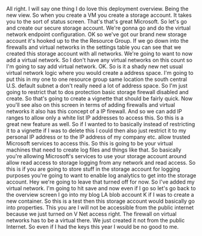 All right.
I will say one thing I do love this deployment overview.
Being the new view.
So when you create a VM you create a storage account.
It takes you to the sort of status screen.
That's that's great Microsoft.
So let's go and create our secure storage account.
We're gonna go and do the virtual network endpoint configuration.
OK so we've got our brand new storage account it's hooked up to the the Resource Group.
If we go down into the firewalls and virtual networks in the settings table you can see that we created
this storage account with all networks.
We're going to want to now add a virtual network.
So I don't have any virtual networks on this count so I'm going to say add virtual network.
OK.
So is it a shady new net usual virtual network logic where you would create a address space.
I'm going to put this in my one to one resource group same location the south central U.S. default subnet
a don't really need a lot of address space.
So I'm just going to restrict that to dos protection basic storage firewall disabled and create.
So that's going to create a vignette that should be fairly quick.
Now you'll see also on this screen in terms of adding firewalls and virtual networks it also has this
concept of a IP firewall.
And so we can add IP ranges to allow only a white list IP addresses to access this.
So this is a great new feature as well.
So if I wanted to to basically instead of restricting it to a vignette if I was to delete this I could
then also just restrict it to my personal IP address or to the IP address of my company etc. allow trusted
Microsoft services to access this.
So this is going to be your virtual machines that need to create log files and things like that.
So basically you're allowing Microsoft's services to use your storage account around allow read access
to storage logging from any network and read access.
So this is if you are going to store stuff in the storage account for logging purposes you're going
to want to enable log analytics to get into the storage account.
Hey we're going to leave that turned off for now.
So I've added my virtual network.
I'm going to hit save and now even if I go so let's go back to the overview screen
I go into my blog LA blob account K if I was to create a new container.
So this is a test
then this storage account would basically go into properties.
This you are l will not be accessible from the public internet because we just turned on V Net access
right.
The firewall on virtual networks has to be a virtual there.
We just created it not from the public Internet.
So even if I had the keys this year I would be no good to me.
